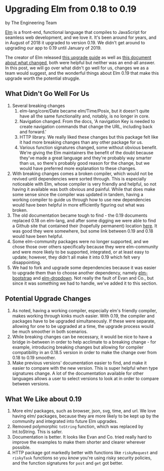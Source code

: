 # Upgrading Elm from 0.18 to 0.19

by The Engineering Team

[Elm](https://elm-lang.org/) is a front-end, functional language that compiles to JavaScript for
seamless web development, and we love it. It's been around for years, and in August of 2018 it
upgraded to version 0.19. We didn't get around to upgrading our app to 0.19 until January of 2019.

The creator of Elm released [this upgrade
guide](https://github.com/elm/compiler/blob/a968e817e65d30493c344ac96c9c904b19a7f038/upgrade-docs/0.19.md)
as well as [this document about what
changed](https://elm-lang.org/blog/small-assets-without-the-headache), both were helpful but neither
was an end-all answer. In this post, we will go over what didn't go well for us, changes we as a
team would suggest, and the wonderful things about Elm 0.19 that make this upgrade worth the
potential struggle.

## What Didn't Go Well For Us

1. Several breaking changes
   1. elm-lang/core/Date became elm/Time/Posix, but it doesn't quite have all the same functionality
      and, notably, is no longer in core.
   1. Navigation changed. From the docs, 'A navigation Key is needed to create navigation commands
      that change the URL, including back and forward.'
   1. HTTP library. We really liked these changes but this package felt like it had more breaking
      changes than any other package for us.
   1. Various function signatures changed, some without obvious benefit. We're giving the Elm
      maintainers the benefit of the doubt because they've made a great language and they're
      probably way smarter than us, so there's probably good reason for the change, but we would have
      preferred more explanation to these changes.
1. With breaking changes comes a broken compiler, which would not be revived until dependencies were
   sorted through. This is especially noticeable with Elm, whose compiler is very friendly and
   helpful, so not having it available was both obvious and painful. While that does make some
   sense since the compiler was updated in tandem, having a working compiler to guide us through
   how to use new dependencies would have been helpful in more efficiently figuring out what was broken.
1. The old documentation became tough to find - the 0.19 documents replaced 0.18 on elm-lang, and
   after some digging we were able to find a Github site that contained their (hopefully permanent)
   location [here](https://dmy.github.io/elm-0.18-packages/). It was good they were somewhere, but some
   link between 0.19 and 0.18 would have been helpful.
1. Some elm-community packages were no longer supported, and we chose those over others specifically
   because they were elm-community and were more likely to be supported, integrated, or at least
   easy to update; however, they didn't all make it into 0.19 which felt very disappointing.
1. We had to fork and upgrade some dependencies because it was easier to upgrade them than to choose
   another dependency, namely [elm-bootstrap](https://github.com/rundis/elm-bootstrap) and
   [elm-dropdown](https://github.com/sporto/elm-dropdown). Not really the fault of Evan and Co., but
   since it was something we had to handle, we've added it to this section.

## Potential Upgrade Changes

1. As noted, having a working compiler, especially elm's friendly compiler, makes working through
   kinks much easier. With 0.19, the compiler and packages have to be upgraded simultaneously. If
   these were separate, allowing for one to be upgraded at a time, the upgrade process would be much
   smoother in both scenarios.
1. While breaking changes can be necessary, it would be nice to have a bridge in-between in order to
   help acclimate to a breaking change - for example, introducing breaking changes but allowing for
   compiler compatibility in an 0.18.5 version in order to make the change over from 0.18 to 0.19
   smoother.
1. Make previous versions' documentation easier to find, and make it easier to compare with the new
   version. This is super helpful when type signatures change. A lot of the documentation available
   for other languages allows a user to select versions to look at in order to compare between
   versions.

## What We Like about 0.19

1. More elm/ packages, such as browser, json, svg, time, and url. We love having elm/ packages,
   because they are more likely to be kept up by the community and integrated into future Elm
   upgrades.
1. Removed polymorphic `toString` function, which was replaced by Int.toString. This is safer.
1. Documentation is better. It looks like Evan and Co. tried really hard to improve the examples to
   make them shorter and clearer wherever possible.
1. HTTP package got markedly better with functions  like `riskyRequest` and `riskyTask` functions so
   you _know_ you're using risky security policies, and the function signatures for `post` and `get`
   got better.
